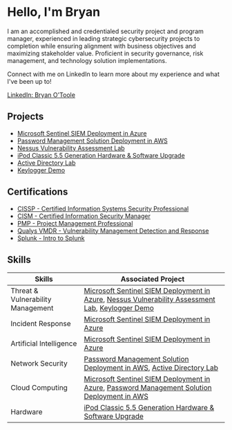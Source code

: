 # Hello, I'm Bryan

I am an accomplished and credentialed security project and program manager, experienced in leading strategic cybersecurity projects to completion while ensuring alignment with business objectives and maximizing stakeholder value. Proficient in security governance, risk management, and technology solution implementations.

Connect with me on LinkedIn to learn more about my experience and what I've been up to!

[LinkedIn: Bryan O'Toole](https://www.linkedin.com/in/bryanotoole17/)

## Projects
- [Microsoft Sentinel SIEM Deployment in Azure](https://github.com/bryanotoole/Microsoft-Sentinel-SIEM)
- [Password Management Solution Deployment in AWS](https://github.com/bryanotoole/Password-Management-Solution-Deployed-in-AWS)
- [Nessus Vulnerability Assessment Lab](https://github.com/bryanotoole/Nessus-Vulnerability-Assessment-Lab)
- [iPod Classic 5.5 Generation Hardware & Software Upgrade](https://github.com/bryanotoole/iPod-Classic-5.5-Generation-Hardware-Upgrade/blob/main/README.md)
- [Active Directory Lab](https://github.com/bryanotoole/Active-Directory-Lab/blob/main/README.md)
- [Keylogger Demo](https://github.com/bryanotoole/Keylogger-Demo/blob/main/README.md)

## Certifications
- [CISSP - Certified Information Systems Security Professional](https://www.credly.com/badges/267508aa-db31-4b6e-818d-86739bd004b9/public_url)
- [CISM - Certified Information Security Manager](https://www.credly.com/badges/f6059403-c37f-4e99-b145-8b2ee1025b88/public_url)
- [PMP - Project Management Professional](https://www.credly.com/badges/67e470e8-02dc-4f9a-83ae-eeaa0d3102b6/public_url)
- [Qualys VMDR - Vulnerability Management Detection and Response](https://github.com/bryanotoole/Certifications/blob/main/Qualys%20VDMR%20Cert%205.13.24.pdf)
- [Splunk - Intro to Splunk](https://github.com/bryanotoole/Certifications/blob/main/Intro%20to%20Splunk%20Certificate.pdf)

## Skills

| Skills                                        | Associated Project         |
|-----------------------------------------------|----------------------------|
| Threat & Vulnerability Management         | <a href="https://github.com/bryanotoole/Microsoft-Sentinel-SIEM">Microsoft Sentinel SIEM Deployment in Azure</a>, <a href="https://github.com/bryanotoole/Nessus-Vulnerability-Assessment-Lab">Nessus Vulnerability Assessment Lab</a>, <a href="https://github.com/bryanotoole/Keylogger-Demo/blob/main/README.md">Keylogger Demo</a>|
| Incident Response | <a href="https://github.com/bryanotoole/Microsoft-Sentinel-SIEM">Microsoft Sentinel SIEM Deployment in Azure</a> |
| Artificial Intelligence         | <a href="https://github.com/bryanotoole/Microsoft-Sentinel-SIEM">Microsoft Sentinel SIEM Deployment in Azure</a> |
| Network Security                  | <a href="https://github.com/bryanotoole/Password-Management-Solution-Deployed-in-AWS">Password Management Solution Deployment in AWS</a>, <a href="https://github.com/bryanotoole/Active-Directory-Lab/blob/main/README.md">Active Directory Lab</a>|
| Cloud Computing      | <a href="https://github.com/bryanotoole/Microsoft-Sentinel-SIEM">Microsoft Sentinel SIEM Deployment in Azure</a>, <a href="https://github.com/bryanotoole/Password-Management-Solution-Deployed-in-AWS">Password Management Solution Deployment in AWS</a> |
| Hardware | <a href="https://github.com/bryanotoole/iPod-Classic-5.5-Generation-Hardware-Upgrade/blob/main/README.mdM">iPod Classic 5.5 Generation Hardware & Software Upgrade</a>



